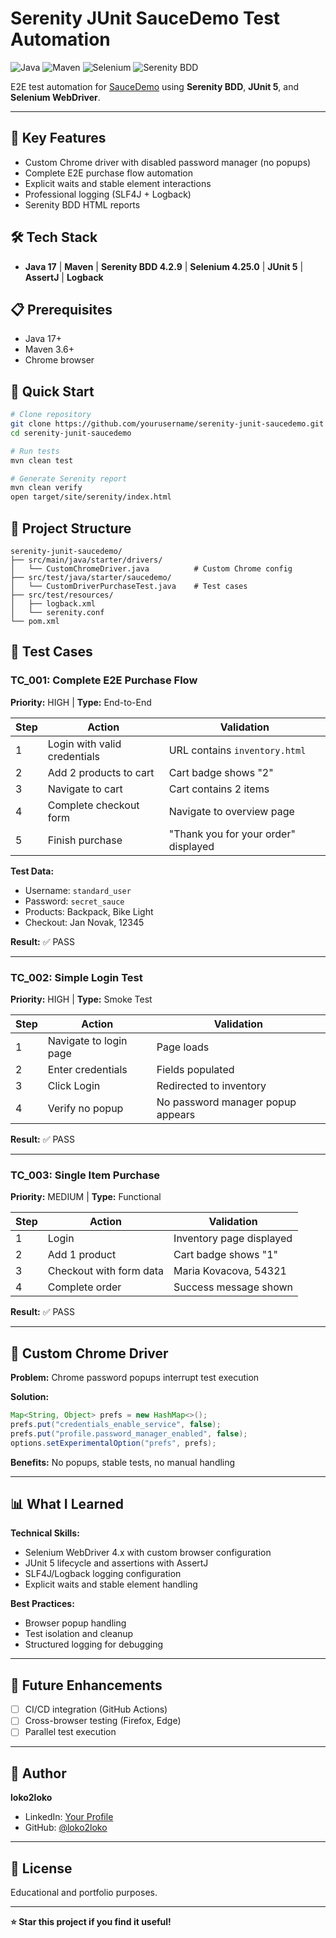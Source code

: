 # Serenity JUnit SauceDemo Test Automation

![Java](https://img.shields.io/badge/Java-17-orange?style=flat&logo=openjdk)
![Maven](https://img.shields.io/badge/Maven-3.6+-blue?style=flat&logo=apache-maven)
![Selenium](https://img.shields.io/badge/Selenium-4.25.0-green?style=flat&logo=selenium)
![Serenity BDD](https://img.shields.io/badge/Serenity%20BDD-4.2.9-brightgreen?style=flat)

E2E test automation for [SauceDemo](https://www.saucedemo.com) using **Serenity BDD**, **JUnit 5**, and **Selenium WebDriver**.

---

## 🚀 Key Features

- Custom Chrome driver with disabled password manager (no popups)
- Complete E2E purchase flow automation
- Explicit waits and stable element interactions
- Professional logging (SLF4J + Logback)
- Serenity BDD HTML reports

## 🛠️ Tech Stack

- **Java 17** | **Maven** | **Serenity BDD 4.2.9** | **Selenium 4.25.0** | **JUnit 5** | **AssertJ** | **Logback**

## 📋 Prerequisites

- Java 17+
- Maven 3.6+
- Chrome browser

## 🏃 Quick Start

```bash
# Clone repository
git clone https://github.com/yourusername/serenity-junit-saucedemo.git
cd serenity-junit-saucedemo

# Run tests
mvn clean test

# Generate Serenity report
mvn clean verify
open target/site/serenity/index.html
```

## 📁 Project Structure

```
serenity-junit-saucedemo/
├── src/main/java/starter/drivers/
│   └── CustomChromeDriver.java          # Custom Chrome config
├── src/test/java/starter/saucedemo/
│   └── CustomDriverPurchaseTest.java    # Test cases
├── src/test/resources/
│   ├── logback.xml
│   └── serenity.conf
└── pom.xml
```

## 🧪 Test Cases

### TC_001: Complete E2E Purchase Flow
**Priority:** HIGH | **Type:** End-to-End

| Step | Action | Validation |
|------|--------|------------|
| 1 | Login with valid credentials | URL contains `inventory.html` |
| 2 | Add 2 products to cart | Cart badge shows "2" |
| 3 | Navigate to cart | Cart contains 2 items |
| 4 | Complete checkout form | Navigate to overview page |
| 5 | Finish purchase | "Thank you for your order" displayed |

**Test Data:**
- Username: `standard_user`
- Password: `secret_sauce`
- Products: Backpack, Bike Light
- Checkout: Jan Novak, 12345

**Result:** ✅ PASS

---

### TC_002: Simple Login Test
**Priority:** HIGH | **Type:** Smoke Test

| Step | Action | Validation |
|------|--------|------------|
| 1 | Navigate to login page | Page loads |
| 2 | Enter credentials | Fields populated |
| 3 | Click Login | Redirected to inventory |
| 4 | Verify no popup | No password manager popup appears |

**Result:** ✅ PASS

---

### TC_003: Single Item Purchase
**Priority:** MEDIUM | **Type:** Functional

| Step | Action | Validation |
|------|--------|------------|
| 1 | Login | Inventory page displayed |
| 2 | Add 1 product | Cart badge shows "1" |
| 3 | Checkout with form data | Maria Kovacova, 54321 |
| 4 | Complete order | Success message shown |

**Result:** ✅ PASS

---

## 🔧 Custom Chrome Driver

**Problem:** Chrome password popups interrupt test execution

**Solution:**
```java
Map<String, Object> prefs = new HashMap<>();
prefs.put("credentials_enable_service", false);
prefs.put("profile.password_manager_enabled", false);
options.setExperimentalOption("prefs", prefs);
```

**Benefits:** No popups, stable tests, no manual handling

---

## 📊 What I Learned

**Technical Skills:**
- Selenium WebDriver 4.x with custom browser configuration
- JUnit 5 lifecycle and assertions with AssertJ
- SLF4J/Logback logging configuration
- Explicit waits and stable element handling

**Best Practices:**
- Browser popup handling
- Test isolation and cleanup
- Structured logging for debugging

---

## 🚀 Future Enhancements

- [ ] CI/CD integration (GitHub Actions)
- [ ] Cross-browser testing (Firefox, Edge)
- [ ] Parallel test execution

---

## 👤 Author

**loko2loko**

- LinkedIn: [Your Profile](https://linkedin.com/in/yourprofile)
- GitHub: [@loko2loko](https://github.com/loko2loko)

---

## 📄 License

Educational and portfolio purposes.

---

**⭐ Star this project if you find it useful!**
